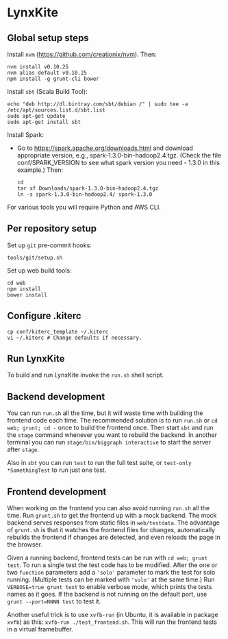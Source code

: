 LynxKite
========

## Global setup steps

Install `nvm` (https://github.com/creationix/nvm). Then:

    nvm install v0.10.25
    nvm alias default v0.10.25
    npm install -g grunt-cli bower

Install `sbt` (Scala Build Tool):

    echo "deb http://dl.bintray.com/sbt/debian /" | sudo tee -a /etc/apt/sources.list.d/sbt.list
    sudo apt-get update
    sudo apt-get install sbt

Install Spark:

   - Go to https://spark.apache.org/downloads.html and download appropriate version,
     e.g., spark-1.3.0-bin-hadoop2.4.tgz. (Check the file conf/SPARK_VERSION to see what spark
     version you need - 1.3.0 in this example.) Then:

         cd
         tar xf Downloads/spark-1.3.0-bin-hadoop2.4.tgz
         ln -s spark-1.3.0-bin-hadoop2.4/ spark-1.3.0

For various tools you will require Python and AWS CLI.


## Per repository setup

Set up `git` pre-commit hooks:

    tools/git/setup.sh

Set up web build tools:

    cd web
    npm install
    bower install

## Configure .kiterc

    cp conf/kiterc_template ~/.kiterc
    vi ~/.kiterc # Change defaults if necessary.

## Run LynxKite

To build and run LynxKite invoke the `run.sh` shell script.

## Backend development

You can run `run.sh` all the time, but it will waste time with building the frontend code each time.
The recommended solution is to run `run.sh` or `cd web; grunt; cd -` once to build the frontend
once. Then start `sbt` and run the `stage` command whenever you want to rebuild the backend. In
another terminal you can run `stage/bin/biggraph interactive` to start the server after `stage`.

Also in `sbt` you can run `test` to run the full test suite, or `test-only *SomethingTest` to run
just one test.

## Frontend development

When working on the frontend you can also avoid running `run.sh` all the time. Run `grunt.sh` to get
the frontend up with a mock backend. The mock backend serves responses from static files in
`web/testdata`. The advantage of `grunt.sh` is that it watches the frontend files for changes,
automatically rebuilds the frontend if changes are detected, and even reloads the page in the
browser.

Given a running backend, frontend tests can be run with `cd web; grunt test`. To run a single test
the test code has to be modified. After the one or two `function` parameters add a `'solo'`
parameter to mark the test for solo running. (Multiple tests can be marked with `'solo'` at the same
time.) Run `VERBOSE=true grunt test` to enable verbose mode, which prints the tests names as it
goes. If the backend is not running on the default port, use `grunt --port=NNNN test` to test it.

Another useful trick is to use `xvfb-run` (in Ubuntu, it is available in package `xvfb`) as this:
`xvfb-run ./test_frontend.sh`. This will run the frontend tests in a virtual framebuffer.
